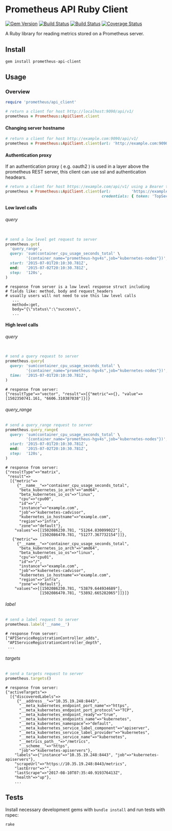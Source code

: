 # Prometheus API Ruby Client

[![Gem Version][1]](http://badge.fury.io/rb/prometheus-api-client)
[![Build Status][2]](http://travis-ci.org/yaacov/prometheus_api_client_ruby)
[![Build Status][3]](https://codeclimate.com/github/yaacov/prometheus_api_client_ruby)
[![Coverage Status][4]](https://coveralls.io/github/yaacov/prometheus_api_client_ruby?branch=master)

A Ruby library for reading metrics stored on a Prometheus server.

## Install

```
gem install prometheus-api-client
```

## Usage

### Overview

```ruby
require 'prometheus/api_client'

# return a client for host http://localhost:9090/api/v1/
prometheus = Prometheus::ApiClient.client
```

#### Changing server hostname

```ruby
# return a client for host http://example.com:9090/api/v1/
prometheus = Prometheus::ApiClient.client(url: 'http://example.com:9090')
```

#### Authentication proxy

If an authentication proxy ( e.g. oauth2 ) is used in a layer above the
prometheus REST server, this client can use ssl and authentication headears.

```ruby
# return a client for host https://example.com/api/v1/ using a Bearer token "TopSecret"
prometheus = Prometheus::ApiClient.client(url:         'https://example.com:443',
                                          credentials: { token: 'TopSecret' })
```

#### Low lavel calls

###### query

```ruby

# send a low level get request to server
prometheus.get(
  'query_range',
  query: 'sum(container_cpu_usage_seconds_total' \
         '{container_name="prometheus-hgv4s",job="kubernetes-nodes"})',
  start: '2015-07-01T20:10:30.781Z',
  end:   '2015-07-02T20:10:30.781Z',
  step:  '120s',
)
```
```
# response from server is a low level response struct including
# fields like: method, body and request_headers
# usually users will not need to use this law level calls
   ...
   method=:get,
   body="{\"status\":\"success\",
   ...
```
#### High level calls

###### query

```ruby

# send a query request to server
prometheus.query(
  query: 'sum(container_cpu_usage_seconds_total' \
         '{container_name="prometheus-hgv4s",job="kubernetes-nodes"})',
  time:  '2015-07-01T20:10:30.781Z',
)
```
```
# response from server:
{"resultType"=>"vector", "result"=>[{"metric"=>{}, "value"=>[1502350741.161, "6606.310387038"]}]}
```
###### query_range

```ruby
# send a query_range request to server
prometheus.query_range(
  query: 'sum(container_cpu_usage_seconds_total' \
         '{container_name="prometheus-hgv4s",job="kubernetes-nodes"})',
  start: '2015-07-01T20:10:30.781Z',
  end:   '2015-07-02T20:10:30.781Z',
  step:  '120s',
)
```
```
# response from server:
{"resultType"=>"matrix",
 "result"=>
  [{"metric"=>
     {"__name__"=>"container_cpu_usage_seconds_total",
      "beta_kubernetes_io_arch"=>"amd64",
      "beta_kubernetes_io_os"=>"linux",
      "cpu"=>"cpu00",
      "id"=>"/",
      "instance"=>"example.com",
      "job"=>"kubernetes-cadvisor",
      "kubernetes_io_hostname"=>"example.com",
      "region"=>"infra",
      "zone"=>"default"},
    "values"=>[[1502086230.781, "51264.830099022"],
               [1502086470.781, "51277.367732154"]]},
   {"metric"=>
     {"__name__"=>"container_cpu_usage_seconds_total",
      "beta_kubernetes_io_arch"=>"amd64",
      "beta_kubernetes_io_os"=>"linux",
      "cpu"=>"cpu01",
      "id"=>"/",
      "instance"=>"example.com",
      "job"=>"kubernetes-cadvisor",
      "kubernetes_io_hostname"=>"example.com",
      "region"=>"infra",
      "zone"=>"default"},
    "values"=>[[1502086230.781, "53879.644934689"],
               [1502086470.781, "53892.665282065"]]}]}
```

###### label

```ruby
# send a label request to server
prometheus.label('__name__')
```
```
# response from server:
["APIServiceRegistrationController_adds",
 "APIServiceRegistrationController_depth",
 ...

```

###### targets

```ruby
# send a targets request to server
prometheus.targets()
```
```
# response from server:
{"activeTargets"=>
  [{"discoveredLabels"=>
     {"__address__"=>"10.35.19.248:8443",
      "__meta_kubernetes_endpoint_port_name"=>"https",
      "__meta_kubernetes_endpoint_port_protocol"=>"TCP",
      "__meta_kubernetes_endpoint_ready"=>"true",
      "__meta_kubernetes_endpoints_name"=>"kubernetes",
      "__meta_kubernetes_namespace"=>"default",
      "__meta_kubernetes_service_label_component"=>"apiserver",
      "__meta_kubernetes_service_label_provider"=>"kubernetes",
      "__meta_kubernetes_service_name"=>"kubernetes",
      "__metrics_path__"=>"/metrics",
      "__scheme__"=>"https",
      "job"=>"kubernetes-apiservers"},
    "labels"=>{"instance"=>"10.35.19.248:8443", "job"=>"kubernetes-apiservers"},
    "scrapeUrl"=>"https://10.35.19.248:8443/metrics",
    "lastError"=>"",
    "lastScrape"=>"2017-08-10T07:35:40.919376413Z",
    "health"=>"up"},
    ...

```

## Tests

Install necessary development gems with `bundle install` and run tests with
rspec:

```bash
rake
```

[1]: https://badge.fury.io/rb/prometheus-api-client.svg
[2]: https://secure.travis-ci.org/yaacov/prometheus_api_client_ruby.svg
[3]: https://codeclimate.com/github/yaacov/prometheus_api_client_ruby.svg
[4]: https://coveralls.io/repos/github/yaacov/prometheus_api_client_ruby/badge.svg
